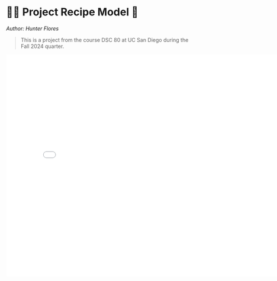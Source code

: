 # :cook: Project Recipe Model :robot:
*Author: Hunter Flores*

> This is a project from the course DSC 80 at UC San Diego during the Fall 2024 quarter.


<iframe
  src="assets/test-graph.html"
  width="800"
  height="600"
  frameborder="0"
></iframe>
